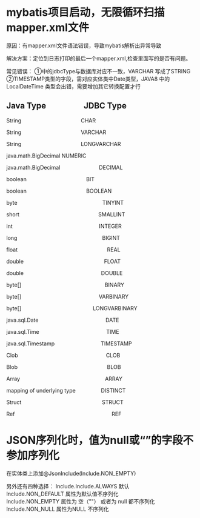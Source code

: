 # mybatis项目启动，无限循环扫描mapper.xml文件
原因：有mapper.xml文件语法错误，导致mybatis解析出异常导致

解决方案：定位到日志打印的最后一个mapper.xml,检查里面写的是否有问题。

常见错误：
①<ResultMap>中<result>的jdbcType与数据库对应不一致，VARCHAR 写成了STRING
②TIMESTAMP类型的字段，需对应实体类中Date类型，JAVA8 中的LocalDateTime 类型会出错，需要增加其它转换配置才行 

Java Type                    JDBC Type
--
String                                        CHAR

String                                        VARCHAR

String                                        LONGVARCHAR

java.math.BigDecimal						  NUMERIC

java.math.BigDecimal                           DECIMAL

boolean                                        BIT

boolean                                        BOOLEAN

byte                                                         TINYINT

short                                                     SMALLINT

int                                                          INTEGER

long                                                         BIGINT

float                                                            REAL

double                                                      FLOAT

double                                                    DOUBLE

byte[]                                                        BINARY

byte[]                                                    VARBINARY

byte[]                                                LONGVARBINARY

java.sql.Date                                             DATE

java.sql.Time                                             TIME

java.sql.Timestamp                               TIMESTAMP

Clob                                                           CLOB

Blob                                                            BLOB

Array                                                         ARRAY

mapping of underlying type                 DISTINCT

Struct                                                      STRUCT

Ref                                                                 REF

# JSON序列化时，值为null或“”的字段不参加序列化
在实体类上添加@JsonInclude(Include.NON_EMPTY)

另外还有四种选择：
Include.Include.ALWAYS 默认   
Include.NON_DEFAULT 属性为默认值不序列化   
Include.NON_EMPTY 属性为 空（""） 或者为 null 都不序列化   
Include.NON_NULL 属性为NULL 不序列化  